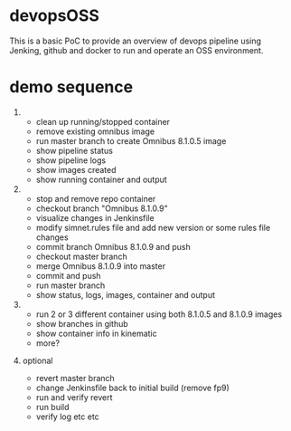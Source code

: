 # devopsOSS

This is a basic PoC to provide an overview of devops pipeline using Jenking, github and docker to run and operate 
an OSS environment.

# demo sequence
1)
	- clean up running/stopped container
	- remove existing omnibus image
	- run master branch to create Omnibus 8.1.0.5 image
	- show pipeline status
	- show pipeline logs
	- show images created
	- show running container and output

2)
	- stop and remove repo container
 	- checkout branch "Omnibus 8.1.0.9" 	
	- visualize changes in Jenkinsfile 
	- modify simnet.rules file and add new version or some rules file changes
	- commit branch Omnibus 8.1.0.9 and push
	- checkout master branch
	- merge  Omnibus 8.1.0.9 into master
	- commit and push
	- run master branch
	- show status, logs, images, container and output

3)
	- run 2 or 3 different container using both 8.1.0.5 and 8.1.0.9 images
	- show branches in github
	- show container info in kinematic
	- more? 

4)	optional	
	- revert master branch
	- change Jenkinsfile back to initial build (remove fp9)
	- run and verify revert
	- run build
	- verify log etc etc
	
